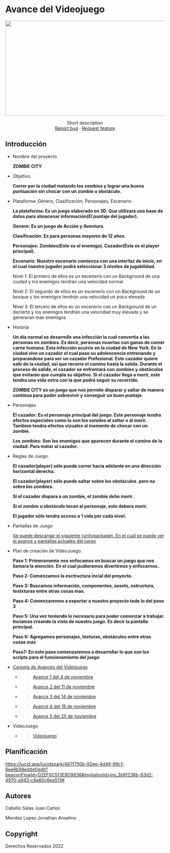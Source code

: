 # Avance del Videojuego
<p align="center">
    <img src="https://user-images.githubusercontent.com/8560750/195950148-0c0df38e-5f96-45ae-87c3-6922738c612d.jpg" alt="Logo" width=1200 height=300>

  <p align="center">
    Short description
    <br>
    <a href="https://reponame/issues/new?template=bug.md">Report bug</a>
    ·
    <a href="https://reponame/issues/new?template=feature.md&labels=feature">Request feature</a>
  </p>
</p>


## Introducción

- Nombre del proyecto

    <b> ZOMBIE CITY </b>
- Objetivo.

    <b> Correr por la ciudad matando los zombies y lograr una buena puntuación sin chocar con un zombie u obstáculo. </b>
- Plataforma ,Género, Clasificación, Personajes, Escenario.

    <b> La plataforma: Es un juego elaborado en 3D. Que utilizará una base de datos para almacenar información(El puntaje del jugador). </b>
    
    <b> Genero: Es un juego de Acción y Aventura.</b>
    
    <b> Clasificación: Es para personas mayores de 12 años.</b>
    
    <b> Personajes: Zombies(Este es el enemigo). Cazador(Este es el player principal). </b>
    
    <b> Escenario: Nuestro escenario comienza con una interfaz de inicio, en el cual nuestro jugador podrá seleccionar 3 niveles de jugabilidad.</b>
    
    <p> Nivel 1: El primero de ellos es un escenerio con un Background de una ciudad y los enemigos tendrán una velocidad normal</p>
    <p> Nivel 2: El segundo de ellos es un escenerio con un Background de un bosque y los enemigos tendrán una velocidad un poco elevada</p>
    <p> Nivel 3: El tercero de ellos es un escenerio con un Background de un decierto y los enemigos tendrán una velocidad muy elevada y se generaran mas enemigos</p>
- Historia

    <b>Un día normal se desarrollo una infección la cual convertia a las personas en zombies. Es decir, personas muertas con ganas de comer carne humana. Esta infección ocurrio en la ciudad de New York. 
    En la ciudad vive un cazador el cual paso su adolescencia entrenando y preparandose para ser un cazador Prefesional. Este cazador quiere salir de la ciudad, asi que recorre el camino hasta la salida. Durante el proceso de salida, el cazador se enfrentará con zombies y obstáculos que evitarán que cumpla su objetivo. Si el cazador llega a morir, este tendra una vida extra con la que podrá seguir su recorrido.
    
    ZOMBIE CITY es un juego que nos permite disparar y saltar de manera continua para poder sobrevivir y conseguir un buen puntaje.</b>

- Personajes

    <b> El cazador: Es el personaje principal del juego. Este personaje tendra efectos especiales como lo son los sonidos al saltar o al morir. Tambien tendra efectos vizuales al momento de chocar con un zombie.</b>
    
    <b> Los zombies: Son los enemigos que aparecen durante el camino de la ciudad. Para matar al cazador.</b>

- Reglas de Juego.

    <b> El cazador(player) sólo puede correr hacia adelante en una dirección horizontal derecha.</b>
    
    <b> El cazador(player) sólo puede saltar sobre los obstáculos. pero no sobre los zombies.</b>
    
    <b> Si el cazador dispara a un zombie, el zombie debe morir.</b>
    
    <b> Si el zombie u obstáculo tocan al personaje, este debera morir.</b>
    
    <b> El jugador sólo tendra acceso a 1 vida por cada nivel.</b>
    
- Pantallas de Juego

    <a href="https://github.com/john-055/ZombieCity"> Se puede descargar el siguiente (unitypackage). En el cual se puede ver el avance y pantallas actuales del juego </a>
    
- Plan de creación de VideoJuego.

    <b>Paso 1: Primeramente nos enfocamos en buscar un juego que nos llamara la atención. En el cual pudieramos divertirnos y enfocarnos..</b>
    
    <b>Paso 2: Comenzamos la esctructura incial del proyecto.</b>
    
    <b>Paso 3: Buscamos información, componentes, assets, estructura, testxturas entre otras cosas mas.</b>
    
    <b>Paso 4: Comenzaremos a exportar a nuestro proyecto todo lo del paso 3</b>
    
    <b>Paso 5: Una vez teniendo lo necesario para poder comenzar a trabajar. Inciamos creando la vista de nuestro juego. Es decir la pantalla principal.</b>
    
    <b>Paso 6: Agregamos personajes, texturas, obstáculos entre otras cosas mas</b>
    
    <b>Paso7: En este paso comenzaremos a desarrollar lo que son los scripts para el funcionamiento del juego</b>
    


* <a href="https://drive.google.com/drive/folders/1NCqRs7EgFh2T_dLxGyuO1h6d8g4ATSpk?usp=sharing">Carpeta de Avances del Videojuego</a>
  * > <a href="https://drive.google.com/file/d/16_Ewi62f9Oq25cPjOl2uNqaHuvics_-I/view?usp=sharing">Avance 1 del 4 de noviembre</a>
  * > <a href="https://drive.google.com/file/d/1Gc5RCYh6risaIyOIFcD_QxglXKJ933xU/view?usp=sharing">Avance 2 del 11 de noviembre</a>
  * > <a href="https://drive.google.com/drive/folders/1NY0FUjD4wsvX64z1COYzdseheIoUUdgG?usp=sharing">Avance 3 del 14 de noviembre</a>
  * > <a href="https://drive.google.com/drive/folders/1w5DozNWtXUqMkQ85ezsIK-0qDzCYZovF?usp=sharing">Avance 4 del 18 de noviembre</a>
  * > <a href="https://drive.google.com/file/d/1X7SxmV5FKJbZXmHIrE0aC7yG86nNvxZz/view?usp=sharing">Avance 5 del 25 de noviembre</a>

* VideoJuego
  * > <a href="https://github.com/john-055/ZombieCity">Videojuego</a>

## Planificación

https://lucid.app/lucidspark/467f750b-92ee-4d49-99c1-9ee9b98eddef/edit?beaconFlowId=D2EF0C513E8D9836&invitationId=inv_3b6f236b-83d2-4970-a943-c8a60c6ea513#


## Autores
Cabello Salas Juan Carlos

Mendez Lopez Jonathan Anselmo

## Copyright
Derechos Reservados 2022
